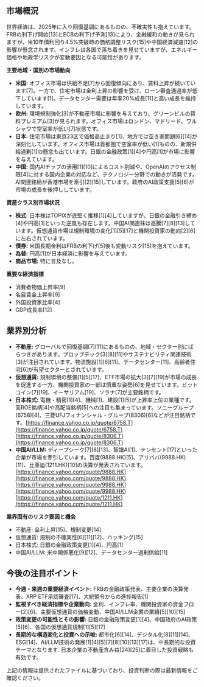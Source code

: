 ## 市場概況

世界経済は、2025年に入り回復基調にあるものの、不確実性も抱えています。FRBの利下げ開始[13]とECBの利下げ予測[13]により、金融緩和の動きが見られますが、米10年債利回り4.5%突破時の価格調整リスク[15]や中国経済減速[12]の影響が懸念されます。インフレは各国で落ち着きを見せていますが、エネルギー価格や地政学リスクが変動要因となる可能性があります。

**主要地域・国別の市場動向**

- **米国:** オフィス市場は供給不足[7]から回復傾向にあり、賃料上昇が続いています[7]。一方で、住宅市場は金利上昇の影響を受け、ローン審査通過率が低下しています[1]。データセンター需要は年率20%成長[11]と高い成長を維持しています。
- **欧州:** 環境規制強化[3]が不動産市場に影響を与えており、グリーンビルの賃料プレミアム[3]が見られます。オフィス市場はロンドン、マドリード、ワルシャワで空室率が低い[7]状態です。
- **日本:** 住宅市場は東京23区で価格高止まり[1]、地方では空き家問題[6][14]が深刻化しています。オフィス市場は首都圏で空室率が低い[1]ものの、新規供給過剰[1]の懸念も出ています。日銀の金融政策[1][4]や円高[1]が市場に影響を与えています。
- **中国:** 国内AIチップの活用[1][10]によるコスト削減や、OpenAIのアクセス制限[4]に対する国内企業の対応など、テクノロジー分野での動きが活発です。AI関連銘柄が香港市場を牽引[2][15]しています。政府のAI政策支援[5][6]が市場の成長を後押ししています。

**資産クラス別市場状況**

- **株式:** 日本株はTOPIXが底堅く推移[1][4]していますが、日銀の金融引き締め[4]や円高[1]といった逆風も存在します。中国AI関連株は高騰[7][8][13]しています。仮想通貨市場は規制環境の変化[1][5][17]と機関投資家の動向[2][6]に左右されています。
- **債券:** 米国長期金利はFRBの利下げ[5]後も変動リスク[15]を抱えています。
- **為替:** 円高[1]が日本経済に影響を与えています。
- **商品市場:** 特に言及なし。

**重要な経済指標**

- 消費者物価上昇率[9]
- 名目賃金上昇率[9]
- 外国投資家比率[4]
- GDP成長率[12]


## 業界別分析

- **不動産:** グローバルで回復基調[7][11]にあるものの、地域・セクター別にばらつきがあります。プロップテック[3][8][11]やサステナビリティ関連技術[3]が注目されています。物流施設[1][6][11]、データセンター[11]、高齢者住宅[6]が有望セクターとされています。
- **仮想通貨:** 規制環境の整備[1][5][17]、ETF市場の拡大[3][7][19]が市場の成長を促進する一方、機関投資家の一部は慎重な姿勢[6]を見せています。ビットコイン[7][19]、イーサリアム[19]、ソラナ[7]が主要銘柄です。
- **日本株式:** 電機・精密[1][4]、機械[1]、建設[1][5]が上昇率上位の業種です。高ROE銘柄[4]や高配当銘柄[5]への注目も集まっています。ソニーグループ(6758)[4]、三菱UFJフィナンシャル・グループ(8306)[6]などが注目銘柄です。[https://finance.yahoo.co.jp/quote/6758.T](https://finance.yahoo.co.jp/quote/6758.T) [https://finance.yahoo.co.jp/quote/8306.T](https://finance.yahoo.co.jp/quote/8306.T)
- **中国AI/LLM:** ディープシーク[7][8][13]、智譜AI[1]、テンセント[17]といった企業が市場を牽引しています。百度(9888.HK)[5]、アリババ(9988.HK)[11]、比亜迪(1211.HK)[10]の決算が発表されています。[https://finance.yahoo.com/quote/9888.HK](https://finance.yahoo.com/quote/9888.HK) [https://finance.yahoo.com/quote/9988.HK](https://finance.yahoo.com/quote/9988.HK) [https://finance.yahoo.com/quote/1211.HK](https://finance.yahoo.com/quote/1211.HK)

**業界固有のリスク要因と機会**

- 不動産: 金利上昇[15]、規制変更[14]
- 仮想通貨: 規制の不確実性[6][11][12]、ハッキング[15]
- 日本株式: 日銀の金融政策変更[1][4]、円高[1]
- 中国AI/LLM: 米中関係悪化[9][12]、データセンター過剰供給[11]


## 今後の注目ポイント

- **今週・来週の重要経済イベント:** FRBの金融政策発表、主要企業の決算発表、XRP ETF承認審査[17]、大統領令からの進捗報告[1]
- **監視すべき経済指標や企業動向:** 金利、インフレ率、機関投資家の資金フロー[2][6]、主要仮想通貨の価格変動、中国AI/LLM企業の業績[5][10][15]
- **政策変更の可能性とその影響:** 日銀の金融政策変更[1][4]、中国政府のAI政策[5][6]、各国の仮想通貨規制[1][5][17]
- **長期的な構造変化と投資への示唆:**  都市化[6][14]、デジタル化[8][11][14]、ESG[14]、AI/LLM技術の発展[1][4][5][7][8][10][13][17]は、中長期的な投資テーマとなります.  日本企業の不動産含み益[24][25]に着目した投資戦略も有効です。


上記の情報は提供されたファイルに基づいており、投資判断の際は最新情報をご確認ください。